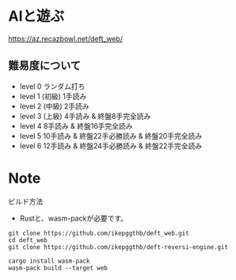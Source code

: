 # AIと遊ぶ
https://az.recazbowl.net/deft_web/

## 難易度について
- level 0
  ランダム打ち
- level 1 (初級)
  1手読み
- level 2 (中級)
  2手読み
- level 3 (上級)
  4手読み & 終盤8手完全読み
- level 4
  8手読み & 終盤16手完全読み
- level 5
  10手読み & 終盤22手必勝読み & 終盤20手完全読み
- level 6
  12手読み & 終盤24手必勝読み & 終盤22手完全読み

# Note


ビルド方法

- Rustと、wasm-packが必要です。

```
git clone https://github.com/ikepggthb/deft_web.git
cd deft_web
git clone https://github.com/ikepggthb/deft-reversi-engine.git

cargo install wasm-pack
wasm-pack build --target web
```
